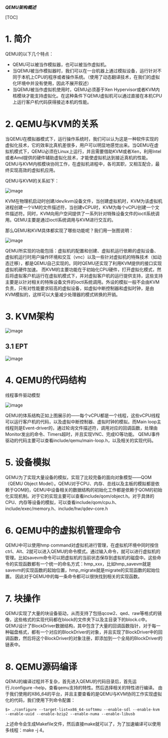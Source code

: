 ***QEMU架构概述***

[TOC]

# 1. 简介

QEMU的以下几个特点： 
- QEMU可以被当作模拟器，也可以被当作虚拟机。 
- 当QEMU被当作模拟器时，我们可以在一台机器上通过模拟设备，运行针对不同于本机上CPU的程序或者操作系统。（使用了动态翻译技术，在我们的虚拟化环境中并没有使用，因此不展开叙述） 
- 当QEMU被当作虚拟机使用时，QEMU必须基于Xen Hypervisor或者KVM内核模块才能支持虚拟化。在这种条件下QEMU虚拟机可以通过直接在本机CPU上运行客户机代码获得接近本机的性能。

# 2. QEMU与KVM的关系

当QEMU在模拟器模式下，运行操作系统时，我们可以认为这是一种软件实现的虚拟化技术，它的效率比真机差很多，用户可以明显地感觉出来。当QEMU在虚拟机模式下，QEMU必须在Linux上运行，并且需要借助KVM或者Xen，利用Intel或者Amd提供的硬件辅助虚拟化技术，才能使虚拟机达到接近真机的性能。QEMU与KVM内核模块协同工作，在虚拟机进程中，各司其职，又相互配合，最终实现高效的虚拟机应用。

QEMU与KVM的关系如下：

![image](./images/01.png)


KVM在物理机启动时创建/dev/kvm设备文件，当创建虚拟机时，KVM为该虚拟机进程创建一个VM的文件描述符，当创建vCPU时，KVM为每个vCPU创建一个文件描述符。同时，KVM向用户空间提供了一系列针对特殊设备文件的ioctl系统调用。QEMU主要是通过ioctl系统调用与KVM进行交互的。

那么QEMU和KVM具体都实现了哪些功能呢？我们用一张图说明：

![image](./images/02.png)

QEMU所实现的功能包括：虚拟机的配置和创建、虚拟机运行依赖的虚拟设备、虚拟机运行时用户操作环境和交互（vnc）以及一些针对虚拟机的特殊技术（如动态迁移），都是QEMU自己实现的。同时QEMU还实现了利用KVM提供的接口实现虚拟机硬件加速。 
而KVM的主要功能在于初始化CPU硬件，打开虚拟化模式，然后将虚拟客户机运行在虚拟机模式下，并对虚拟客户机的运行提供支持，这些支持主要是以针对相关的特殊设备文件的ioctl系统调用。外设的模拟一般不会由KVM负责，只有对性能要求较高的虚拟设备，如虚拟中断控制器和虚拟时钟，是由KVM模拟的，这样可以大量减少处理器的模式转换的开销。


# 3. KVM架构

![image](./images/03.png)


## 3.1 EPT

![image](./images/04.png)


# 4. QEMU的代码结构

线程事件驱动模型

![image](./images/05.png)


QEMU的体系结构正如上图展示的——每个vCPU都是一个线程，这些vCPU线程可以运行客户机的代码，以及虚拟中断控制器、虚拟时钟的模拟。而Main loop主线程则是Event-driver的，通过轮询文件描述符，调用对应的回调函数，处理由Monitor发出的命令、Timers超时，并且实现VNC、完成IO等功能。 
QEMU事件驱动的代码主要可以查看include/qemu/main-loop.h，以及相关的实现代码。

# 5. 设备模拟

QEMU为了实现大量设备的模拟，实现了比较完备的面向对象模型——QOM（QEMU Object Model）。QEMU对于CPU、内存、总线以及主板的模拟都是依赖于QOM的，QEMU中设备相关的数据结构的初始化工作都是依赖于QOM的初始化实现机制。对于它的实现主要可以查看include/qom/object.h。对于具体的CPU、内存等设备的模拟，可以查看include/qom/cpu.h、include/exec/memory.h、include/hw/qdev-core.h


# 6. QEMU中的虚拟机管理命令

QEMU中可以使用hmp command对虚拟机进行管理，在虚拟机环境中同时按住ctrl、Alt、2就可以进入QEMU的命令模式。通过输入命令，就可以进行虚拟机的管理。比如savevm命令可以把虚拟机的当前状态保存到虚拟机的磁盘中。这些命令的实现函数都有一个统一的命名方式：hmp_xxx，比如hmp_savevm就是savevm的实现函数的起始位置，hmp_migrate就是migrate的实现函数的起始位置。 
因此对于QEMU中的每一条命令都可以很快找到相关的实现函数。

# 7. 块操作

QEMU实现了大量的块设备驱动，从而支持了包括qcow2、qed、raw等格式的镜像，这些格式的实现代码都在block的文件夹下以及主目录下的block.c中。QEMU设计了BlockDriver数据结构，其中包含了大量的回调函数指针，对于每一种磁盘格式，都有一个对应的BlockDriver的对象，并且实现了BlockDriver中的回调函数，然后将这个BlockDriver的对象注册，即添加到一个全局的BlockDriver的链表中。


# 8. QEMU源码编译

QEMU的编译过程并不复杂，首先进入QEMU的代码目录后，首先运行./configure –help，查看qemu支持的特性。然后选择相关的特性进行编译。 
由于我们使用的X86_64的平台，并且主要查看的是QEMU与KVM协同工作实现虚拟化的代码，我们使用下列命令配置： 
```
$> ./configure --target-list=x86_64-softmmu --enable-sdl --enable-kvm --enable-uuid --enable-bzip2 --enable-numa --enable-libusb
```
上述命令会生成Makefile文件，然后直接make就可以了，为了加速编译可以使用多线程：make -j 4。
